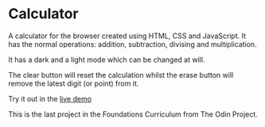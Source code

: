 # Calculator

A calculator for the browser created using HTML, CSS and JavaScript. 
It has the normal operations: addition, subtraction, divising and multiplication. 

It has a dark and a light mode which can be changed at will.

The clear button will reset the calculation whilst the erase button will remove the latest digit (or point) from it.

Try it out in the [live demo](https://nudd3.github.io/calculator/)

This is the last project in the Foundations Curriculum from The Odin Project. 